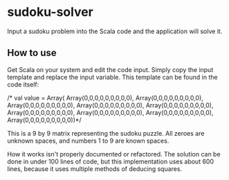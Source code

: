 # sudoku-solver

Input a sudoku problem into the Scala code and the application will solve it.

## How to use

Get Scala on your system and edit the code input.  Simply copy the input template and replace the input variable.  This template can be found in the code itself:

/*  val value = Array(
    Array(0,0,0,0,0,0,0,0,0),
    Array(0,0,0,0,0,0,0,0,0),
    Array(0,0,0,0,0,0,0,0,0),
    Array(0,0,0,0,0,0,0,0,0),
    Array(0,0,0,0,0,0,0,0,0),
    Array(0,0,0,0,0,0,0,0,0),
    Array(0,0,0,0,0,0,0,0,0),
    Array(0,0,0,0,0,0,0,0,0),
    Array(0,0,0,0,0,0,0,0,0))*/
   
This is a 9 by 9 matrix representing the sudoku puzzle.  All zeroes are unknown spaces, and numbers 1 to 9 are known spaces.

How it works isn't properly documented or refactored.  The solution can be done in under 100 lines of code, but this implementation uses about 600 lines, because it uses multiple methods of deducing squares.
